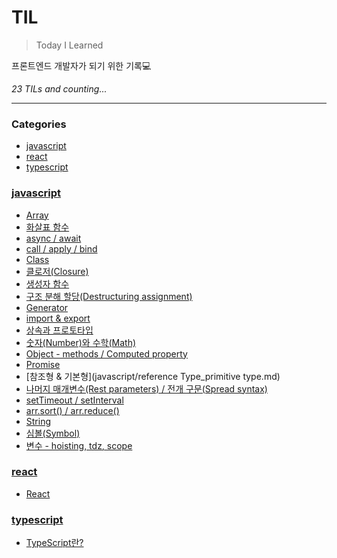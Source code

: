 # TIL
> Today I Learned

프론트엔드 개발자가 되기 위한 기록💻


_23 TILs and counting..._

---

### Categories

- [javascript](#javascript)
- [react](#react)
- [typescript](#typescript)

### [javascript](#javascript)
- [Array](javascript/array.md)
- [화살표 함수](javascript/arrow_function.md)
- [async / await](javascript/async_await.md)
- [call / apply / bind](javascript/call_apply_bind.md)
- [Class](javascript/class.md)
- [클로저(Closure)](javascript/closure.md)
- [생성자 함수](javascript/constructor_function.md)
- [구조 분해 할당(Destructuring assignment)](javascript/destructuring_assignment.md)
- [Generator](javascript/generator.md)
- [import & export](javascript/import_export.md)
- [상속과 프로토타입](javascript/inheritance_prototype.md)
- [숫자(Number)와 수학(Math)](javascript/number_math.md)
- [Object - methods / Computed property](javascript/object_methods_computed_property.md)
- [Promise](javascript/promise.md)
- [참조형 & 기본형](javascript/reference Type_primitive type.md)
- [나머지 매개변수(Rest parameters) / 전개 구문(Spread syntax)](javascript/rest_parameters_spread_syntax.md)
- [setTimeout / setInterval](javascript/settimeout_stinterval.md)
- [arr.sort() / arr.reduce()](javascript/sort_reduce.md)
- [String](javascript/string.md)
- [심볼(Symbol)](javascript/symbol.md)
- [변수 - hoisting, tdz, scope](javascript/variable_hoisting_tdz_scope.md)

### [react](#react)
- [React](react/react.md)

### [typescript](#typescript)
- [TypeScript란?](typescript/why_typescript.md)

[1]: https://simonwillison.net/2020/Apr/20/self-rewriting-readme/
[2]: https://github.com/jbranchaud/til
